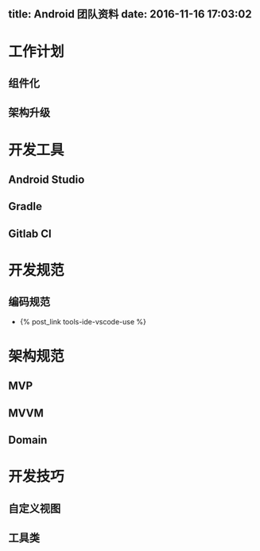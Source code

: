 title: Android 团队资料
date: 2016-11-16 17:03:02
---

# 工作计划

## 组件化

## 架构升级


# 开发工具

## Android Studio

## Gradle

## Gitlab CI

# 开发规范

## 编码规范

- {% post_link tools-ide-vscode-use %}

# 架构规范

## MVP

## MVVM

## Domain

# 开发技巧

## 自定义视图

## 工具类


